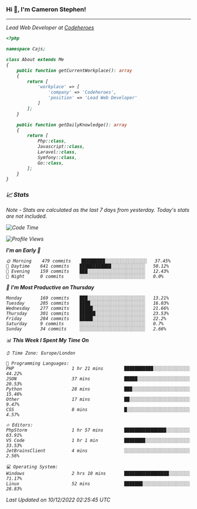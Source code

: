 ### Hi 👋, I'm Cameron Stephen!
<hr>
<p><em>Lead Web Developer at <a href="https://codeheroes.co.uk">Codeheroes</a></p>


```php
<?php

namespace Cajs;

class About extends Me
{
    public function getCurrentWorkplace(): array
    {
        return [
            'workplace' => [
                'company' => 'Codeheroes',
                'position' => 'Lead Web Developer'
            ]
        ];
    }

    public function getDailyKnowledge(): array
    {
        return [
            Php::class,
            Javascript::class,
            Laravel::class,
            Symfony::class,
            Go::class,
        ];
    }
}
```

### 📈 Stats
<p><em>Note - Stats are calculated as the last 7 days from yesterday. Today's stats are not included.</em></p>


<!--START_SECTION:waka-->
![Code Time](http://img.shields.io/badge/Code%20Time-3%2C231%20hrs%2024%20mins-blue)

![Profile Views](http://img.shields.io/badge/Profile%20Views-2-blue)

**I'm an Early 🐤** 

```text
🌞 Morning    479 commits    █████████░░░░░░░░░░░░░░░░   37.45% 
🌆 Daytime    641 commits    ████████████░░░░░░░░░░░░░   50.12% 
🌃 Evening    159 commits    ███░░░░░░░░░░░░░░░░░░░░░░   12.43% 
🌙 Night      0 commits      ░░░░░░░░░░░░░░░░░░░░░░░░░   0.0%

```
📅 **I'm Most Productive on Thursday** 

```text
Monday       169 commits    ███░░░░░░░░░░░░░░░░░░░░░░   13.21% 
Tuesday      205 commits    ████░░░░░░░░░░░░░░░░░░░░░   16.03% 
Wednesday    277 commits    █████░░░░░░░░░░░░░░░░░░░░   21.66% 
Thursday     301 commits    ██████░░░░░░░░░░░░░░░░░░░   23.53% 
Friday       284 commits    █████░░░░░░░░░░░░░░░░░░░░   22.2% 
Saturday     9 commits      ░░░░░░░░░░░░░░░░░░░░░░░░░   0.7% 
Sunday       34 commits     ░░░░░░░░░░░░░░░░░░░░░░░░░   2.66%

```


📊 **This Week I Spent My Time On** 

```text
⌚︎ Time Zone: Europe/London

💬 Programming Languages: 
PHP                      1 hr 21 mins        ███████████░░░░░░░░░░░░░░   44.22% 
JSON                     37 mins             █████░░░░░░░░░░░░░░░░░░░░   20.53% 
Python                   28 mins             ███░░░░░░░░░░░░░░░░░░░░░░   15.46% 
Other                    17 mins             ██░░░░░░░░░░░░░░░░░░░░░░░   9.47% 
CSS                      8 mins              █░░░░░░░░░░░░░░░░░░░░░░░░   4.57%

🔥 Editors: 
PhpStorm                 1 hr 57 mins        ████████████████░░░░░░░░░   63.91% 
VS Code                  1 hr 1 min          ████████░░░░░░░░░░░░░░░░░   33.53% 
JetBrainsClient          4 mins              ░░░░░░░░░░░░░░░░░░░░░░░░░   2.56%

💻 Operating System: 
Windows                  2 hrs 10 mins       █████████████████░░░░░░░░   71.17% 
Linux                    52 mins             ███████░░░░░░░░░░░░░░░░░░   28.83%

```


 Last Updated on 10/12/2022 02:25:45 UTC
<!--END_SECTION:waka-->
